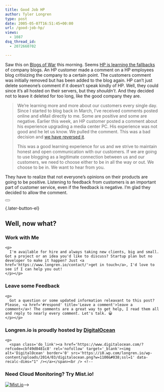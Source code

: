 ```yaml
---
title: Good Job HP
author: Tyler Longren
type: post
date: 2005-05-07T16:51:45+00:00
url: /good-job-hp/
views:
  - 1087
dsq_thread_id:
  - 2072660702

---
```

Saw this on [Blogs of War][1] this morning. Seems [HP is learning the fallbacks][2] of company blogs. An HP customer made a comment on a HP employees blog critisizing the company to a certain point. The customers comment was initially removed but has been added to the blog again. HP can&#8217;t just delete someone&#8217;s comment if it doesn&#8217;t speak kindly of HP. Well, they could since it&#8217;s all hosted on their servers, but they _shouldn&#8217;t_. And they decided not to leave it deleted for too long, like the good company they are.

> We’re learning more and more about our customers every single day. Since I started to blog back in March, I’ve received comments posted online and eMail directly to me. Some are positive and some are negative. Earlier this week, an HP customer posted a comment about his experience upgrading a media center PC. His experience was not good and he let us know. We pulled the comment. This was a bad decision and [we have reversed it][3].
> 
> This was a good learning experience for us and we strive to maintain honest and open communication with our customers. If we are going to use blogging as a legitimate connection between us and our customers, we need to choose either to be in all the way or out. We choose to be in. We want to hear from you.

They have to realize that not everyone&#8217;s opinions on their products are going to be positive. Listening to feedback from customers is an important part of customer service, even if the feedback is negative. I&#8217;m glad they decided to allow the comment. 

<div class="wpulike wpulike-default " >
  <div class="wp_ulike_general_class wp_ulike_is_not_liked">
    <button type="button"
					aria-label="Like Button"
					data-ulike-id="1860"
					data-ulike-nonce="cbee460ce1"
					data-ulike-type="likeThis"
					data-ulike-template="wpulike-default"
					data-ulike-display-likers="0"
					data-ulike-disable-pophover="0"
					class="wp_ulike_btn wp_ulike_put_image wp_likethis_1860"></button><span class="count-box"></span>
  </div>
</div>

[][4]{.later-button-el}

<div class='what-next'>
  <h2>
    Well, now what?
  </h2>
  
  <div class='hire'>
    <h3>
      Work with Me
    </h3>
    
    <p>
      I'm available for hire and always taking new clients, big and small. Got a project or an idea you'd like to discuss? Startup plan but no developer to make it happen? Just <a href='https://www.longren.io/contact/'>get in touch</a>, I'd love to see if I can help you out!
    </p></p>
  </div>
  
  <div class='hire'>
    <h3>
      Leave some Feedback
    </h3>
    
    <p>
      Got a question or some updated information releavant to this post? Please, <a href='#respond' title='Leave a comment'>leave a comment</a>! The comments are a great way to get help, I read them all and reply to nearly every comment. Let's talk. 😀
    </p></p>
  </div>
  
  <div class='now-what-bottom-ad'>
    <h3>
      Longren.io is proudly hosted by <a href='https://www.digitalocean.com/?refcode=cbf49d0481c8'>DigitalOcean</a>
    </h3>
    
    <p>
      <span class='do_link'><a href='https://www.digitalocean.com/?refcode=cbf49d0481c8' rel='nofollow' target='_blank'><img alt='DigitalOcean' border='0' src='https://i0.wp.com/longren.io/wp-content/uploads/2014/03/digitalocean.png?w=1100&#038;ssl=1' data-recalc-dims="1" /></a></span><br /> <!--

<h3>Need Cloud Monitoring? Try Mist.io!</h3>

<span class='do_link'><a href='http://mist.io/?ref=tyler' rel='nofollow' target='_blank'><img alt='Mist.io' border='0' src='https://i0.wp.com/longren.io/wp-content/uploads/2014/04/mistio.jpg?w=1100&#038;ssl=1' data-recalc-dims="1"></a></span>--></div> </div>

 [1]: http://www.blogsofwar.com/archives/2005/05/07/hp-takes-it-onthe-chin/
 [2]: http://h20276.www2.hp.com/blogs/gee/2005/05/06/1115421404000.html
 [3]: http://h20276.www2.hp.com/blogs/gee/2005/04/12/1113321761000.html
 [4]: #